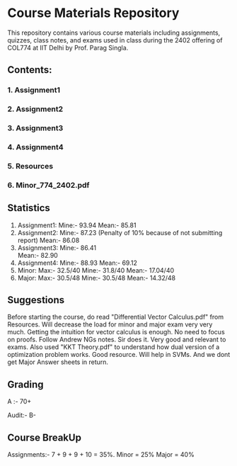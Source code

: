 # Course Materials Repository

This repository contains various course materials including assignments, quizzes, class notes, and exams used in class during the 2402 offering of COL774 at IIT Delhi by Prof. Parag Singla.

## Contents:

### 1. Assignment1
### 2. Assignment2
### 3. Assignment3
### 4. Assignment4
### 5. Resources
### 6. Minor_774_2402.pdf

## Statistics
1. Assignment1:
	Mine:- 93.94
	Mean:- 85.81	 
2. Assignment2:
	Mine:- 87.23 (Penalty of 10% because of not submitting report)
	Mean:- 86.08
3. Assignment3:
	Mine:- 86.41	
	Mean:- 82.90	 
4. Assignment4:
	Mine:- 88.93
	Mean:- 69.12
5. Minor:
	Max:-  32.5/40
	Mine:- 31.8/40
	Mean:- 17.04/40
6. Major:
	Max:- 30.5/48
	Mine:- 30.5/48
	Mean:- 14.32/48

## Suggestions
Before starting the course, do read "Differential Vector Calculus.pdf" from Resources. Will decrease the load for minor and major exam very very much. Getting the intuition for vector calculus is enough. No need to focus on proofs.
Follow Andrew NGs notes. Sir does it. Very good and relevant to exams.
Also used "KKT Theory.pdf" to understand how dual version of a optimization problem works. Good resource. Will help in SVMs.
And we dont get Major Answer sheets in return.

## Grading
A  :- 70+

Audit:- B-

## Course BreakUp
Assignments:- 7 + 9 + 9 + 10 = 35%.
Minor = 25%
Major = 40%
